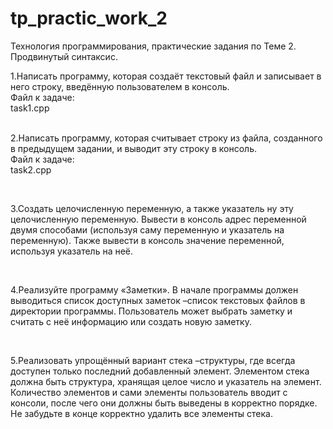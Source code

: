 # tp_practic_work_2
Технология программирования, практические задания по Теме 2. Продвинутый синтаксис.

1.Написать программу, которая создаёт текстовый файл и записывает в него строку, введённую пользователем в консоль.</br>
Файл к задаче: </br>
task1.cpp</br>
</br>

2.Написать программу, которая считывает строку из файла, созданного в предыдущем задании, и выводит эту строку в консоль.</br>
Файл к задаче: </br>
task2.cpp</br>

</br>

3.Создать целочисленную переменную, а также указатель ну эту целочисленную переменную. Вывести в консоль адрес переменной двумя способами (используя саму переменную и указатель на переменную). Также вывести в консоль значение переменной, используя указатель на неё.</br>

</br>

4.Реализуйте программу «Заметки». В начале программы должен выводиться список доступных заметок –список текстовых файлов в директории программы. Пользователь может выбрать заметку и считать с неё информацию или создать новую заметку.</br>

</br>

5.Реализовать упрощённый вариант стека –структуры, где всегда доступен только последний добавленный элемент. Элементом стека должна быть структура, хранящая целое число и указатель на элемент. Количество элементов и сами элементы пользователь вводит с консоли, после чего они должны быть выведены в корректно порядке. Не забудьте в конце корректно удалить все элементы стека.</br>

</br>

